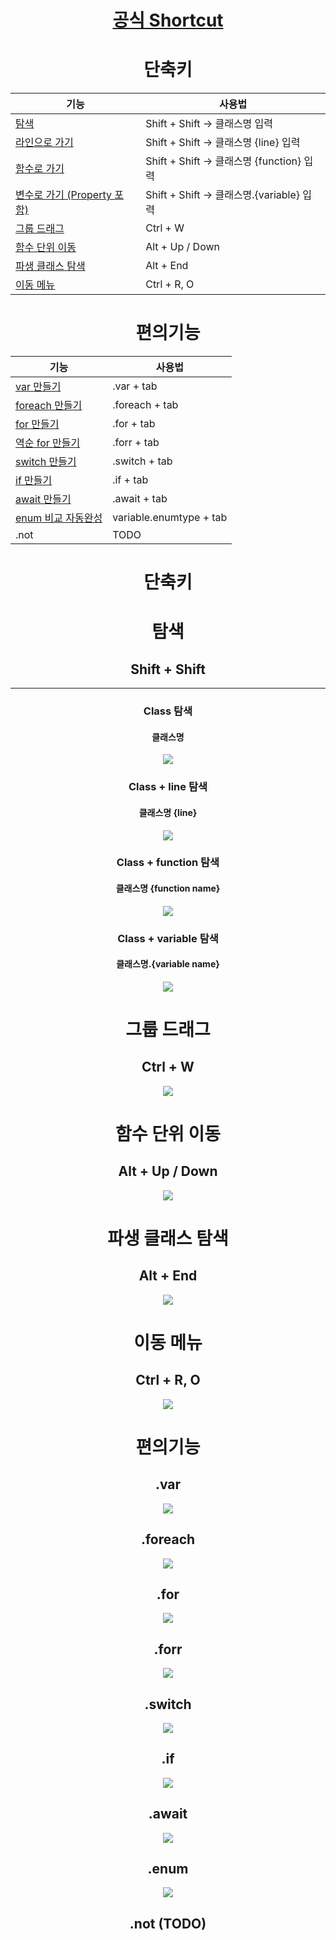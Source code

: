 <div align=center>
  
# [공식 Shortcut](https://www.jetbrains.com/help/rider/Reference_Keymap_VS.html?keymap=_default#tool_windows)

# 단축키

|기능|사용법|
|---|---|
|[탐색](#class-탐색)|Shift + Shift -> 클래스명 입력|
|[라인으로 가기](#class--line-탐색)| Shift + Shift -> 클래스명 {line} 입력|
|[함수로 가기](#Class--function-탐색) | Shift + Shift -> 클래스명 {function} 입력|
|[변수로 가기 (Property 포함)](#Class--variable-탐색) | Shift + Shift -> 클래스명.{variable} 입력|
|[그룹 드래그](#그룹-드래그)|Ctrl + W|
|[함수 단위 이동](#함수-단위-이동) |Alt + Up / Down|
|[파생 클래스 탐색](#파생-클래스-탐색) | Alt + End |
|[이동 메뉴](#이동-메뉴)| Ctrl + R, O|

# 편의기능
|기능|사용법|
|---|---|
|[var 만들기](#var)| .var + tab|
|[foreach 만들기](#foreach)| .foreach + tab|
|[for 만들기](#for)|.for + tab|
|[역순 for 만들기](#forr)|.forr + tab|
|[switch 만들기](#switch)|.switch + tab
|[if 만들기](#if)|.if + tab|
|[await 만들기](#await)| .await + tab|
|[enum 비교 자동완성](#enum)| variable.enumtype + tab|
|.not| TODO |

</div>

<div align=center>

# 단축키

# 탐색
## Shift + Shift
---

### Class 탐색
#### 클래스명
![](./gifs/double_shift.gif)

### Class + line 탐색
#### 클래스명 {line}
![](./gifs/search_to_line.gif)

### Class + function 탐색
#### 클래스명 {function name}
![](./gifs/search_to_member.gif)

### Class + variable 탐색
#### 클래스명.{variable name}
![](./gifs/search_to_member_var.gif)

# 그룹 드래그
## Ctrl + W
![](./gifs/group_drag.gif)

# 함수 단위 이동
## Alt + Up / Down
![](./gifs/function_move.gif)

# 파생 클래스 탐색
## Alt + End
![](./gifs/derived.gif)

# 이동 메뉴
## Ctrl + R, O
![](./gifs/move_to.gif)

# 편의기능

## .var
![](./gifs/var.gif)
## .foreach
![](./gifs/foreach.gif)
## .for
![](./gifs/for.gif)
## .forr
![](./gifs/forr.gif)
## .switch
![](./gifs/switch.gif)
## .if
![](./gifs/if.gif)
## .await
![](./gifs/await.gif)
## .enum
![](./gifs/enum_var.gif)

## .not (TODO)

</div>

